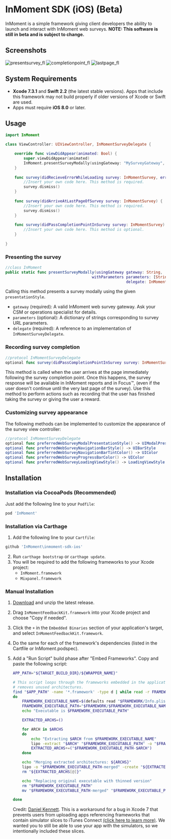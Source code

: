 # InMoment SDK (iOS) (Beta)
InMoment is a simple framework giving client developers the ability to
launch and interact with InMoment web surveys.
**NOTE: This software is still in beta and is subject to change.**

## Screenshots

![presentsurvey_fl](https://cloud.githubusercontent.com/assets/15389109/18068072/e5e2c70e-6dfc-11e6-85fa-c7e60301b89b.gif)
![completionpoint_fl](https://cloud.githubusercontent.com/assets/15389109/18071937/d83ad6c2-6e16-11e6-8a3d-c49935905410.gif)
![lastpage_fl](https://cloud.githubusercontent.com/assets/15389109/18071939/dac98abe-6e16-11e6-909b-b976b6a84864.gif)

## System Requirements

- **Xcode 7.3.1** and **Swift 2.2** (the latest stable versions). Apps that include this framework may not build properly if older versions of Xcode or Swift are used.
- Apps must require **iOS 8.0** or later.

## Usage

```swift
import InMoment
```
    
```swift
class ViewController: UIViewController, InMomentSurveyDelegate {

    override func viewDidAppear(animated: Bool) {
        super.viewDidAppear(animated)
        InMoment.presentSurveyModally(usingGateway: "MySurveyGateway", delegate: self)
    }
    
    func survey(didRecieveErrorWhileLoading survey: InMomentSurvey, error: NSError) {
        //Insert your own code here. This method is required.
        survey.dismiss()
    }
  
    func survey(didArriveAtLastPageOfSurvey survey: InMomentSurvey) {
        //Insert your own code here. This method is required.
        survey.dismiss()
    }
    
    func survey(didPassCompletionPointInSurvey survey: InMomentSurvey) {
        //Insert your own code here. This method is optional.
    }
  
}
```

### Presenting the survey

```swift
//class InMoment
public static func presentSurveyModally(usingGateway gateway: String, 
                                      withParameters parameters: [String:String] = [:],
                                                     delegate: InMomentSurveyDelegate)
```

Calling this method presents a survey modally using the given ```presentationStyle```.
- ```gateway``` (required): A valid InMoment web survey gateway. Ask your CSM or operations specialist for details.
- ```parameters``` (optional): A dictionary of strings corresponding to survey URL parameters.
- ```delegate``` (required): A reference to an implementation of ```InMomentSurveyDelegate```.

### Recording survey completion

```swift
//protocol InMomentSurveyDelegate
optional func survey(didPassCompletionPointInSurvey survey: InMomentSurvey)
```
  
This method is called when the user arrives at the page immediately following the survey completion point. Once this happens, the survey response will be available in InMoment reports and in Focus™, (even if the user doesn't continue until the very last page of the survey). Use this method to perform actions such as recording that the user has finished taking the survey or giving the user a reward.

### Customizing survey appearance

The following methods can be implemented to customize the appearance of the survey view controller:

```swift
//protocol InMomentSurveyDelegate
optional func preferredWebSurveyModalPresentationStyle() -> UIModalPresentationStyle
optional func preferredWebSurveyNavigationBarStyle() -> UIBarStyle
optional func preferredWebSurveyNavigationBarTintColor() -> UIColor
optional func preferredWebSurveyProgressBarColor() -> UIColor
optional func preferredWebSurveyLoadingViewStyle() -> LoadingViewStyle
```

## Installation

### Installation via CocoaPods (Recommended)

Just add the following line to your ```Podfile```:

```ruby
pod 'InMoment'
```

### Installation via Carthage

1. Add the following line to your ```Cartfile```:

```ruby
github 'InMoment\inmoment-sdk-ios'
```

2. Run ```carthage bootstrap``` or ```carthage update```.
3. You will be required to add the following frameworks to your Xcode project:
    - ```InMoment.framework```
    - ```Mixpanel.framework```
    
### Manual Installation

1. [Download](https://www.github.com/InMoment/inmoment-sdk/releases/latest) and unzip the latest release.
2. Drag ```InMomentFeedbackKit.framework``` into your Xcode project and choose "Copy if needed".
3. Click the ```+``` in the ```Embedded Binaries``` section of your application's target, and select ```InMomentFeedbackKit.framework```.
4. Do the same for each of the framework's dependencies (listed in the Cartfile or InMoment.podspec).
5. Add a "Run Script" build phase after "Embed Frameworks". Copy and paste the following script:

    ```bash
    APP_PATH="${TARGET_BUILD_DIR}/${WRAPPER_NAME}"

    # This script loops through the frameworks embedded in the application and
    # removes unused architectures.
    find "$APP_PATH" -name '*.framework' -type d | while read -r FRAMEWORK
    do
        FRAMEWORK_EXECUTABLE_NAME=$(defaults read "$FRAMEWORK/Info.plist" CFBundleExecutable)
        FRAMEWORK_EXECUTABLE_PATH="$FRAMEWORK/$FRAMEWORK_EXECUTABLE_NAME"
        echo "Executable is $FRAMEWORK_EXECUTABLE_PATH"
    
        EXTRACTED_ARCHS=()
    
        for ARCH in $ARCHS
        do
            echo "Extracting $ARCH from $FRAMEWORK_EXECUTABLE_NAME"
            lipo -extract "$ARCH" "$FRAMEWORK_EXECUTABLE_PATH" -o "$FRAMEWORK_EXECUTABLE_PATH-$ARCH"
            EXTRACTED_ARCHS+=("$FRAMEWORK_EXECUTABLE_PATH-$ARCH")
        done
    
        echo "Merging extracted architectures: ${ARCHS}"
        lipo -o "$FRAMEWORK_EXECUTABLE_PATH-merged" -create "${EXTRACTED_ARCHS[@]}"
        rm "${EXTRACTED_ARCHS[@]}"
    
        echo "Replacing original executable with thinned version"
        rm "$FRAMEWORK_EXECUTABLE_PATH"
        mv "$FRAMEWORK_EXECUTABLE_PATH-merged" "$FRAMEWORK_EXECUTABLE_PATH"
    
    done
    ```
    Credit: [Daniel Kennett](http://stackoverflow.com/users/29005/ikenndac). This is a workaround for a bug in Xcode 7 that prevents users from uploading apps referencing frameworks that contain simulator slices to iTunes Connect [(click here to learn more)](http://ikennd.ac/blog/2015/02/stripping-unwanted-architectures-from-dynamic-libraries-in-xcode/). We wanted you to still be able to use your app with the simulators, so we intentionally included these slices.
